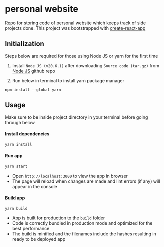 # personal website

Repo for storing code of personal website which keeps track of side projects done. This project was bootstrapped with [create-react-app](https://github.com/facebook/create-react-app)

## Initialization
Steps below are required for those using Node JS or yarn for the first time 

1. Install `Node JS (v20.6.1)` after downloading `Source code
(tar.gz)` from [Node JS](https://github.com/nodejs/node/releases/tag/v20.6.1) github repo

2. Run below in terminal to install yarn package manager
```
npm install --global yarn
```

## Usage
Make sure to be inside project directory in your terminal before going through below

#### Install dependencies
```sh
yarn install
```

#### Run app
``` sh
yarn start
```
- Open `http://localhost:3000` to view the app in browser
- The page will reload when changes are made and lint errors (if any) will appear in the console

#### Build app
```
yarn build
```
- App is built for production to the `build` folder
- Code is correctly bundled in production mode and optimized for the best performance
- The build is minified and the filenames include the hashes resulting in ready to be deployed app
